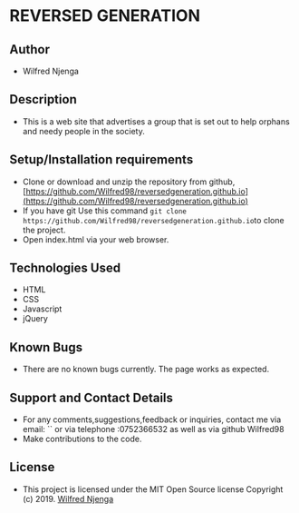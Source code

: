 # REVERSED GENERATION

## Author
- Wilfred Njenga

## Description
- This is a web site that advertises a group that is set out to help orphans and needy people in the society.


## Setup/Installation requirements

- Clone  or download and unzip the repository from github, [https://github.com/Wilfred98/reversedgeneration.github.io](https://github.com/Wilfred98/reversedgeneration.github.io)
- If you have git Use this command `git clone https://github.com/Wilfred98/reversedgeneration.github.io`to clone the project.
- Open index.html via your web browser.

<!-- ## Live Demo
To view the page click on the link below
* [https://lydiah2015.github.io/Pig-dice/](https://lydiah2015.github.io/Pig-dice/) -->

## Technologies Used
- HTML
- CSS
- Javascript
- jQuery

## Known Bugs
- There are no known bugs currently. The page works as expected.

## Support and Contact Details
- For any comments,suggestions,feedback or inquiries, contact me via email: `` or via telephone :0752366532 as well as via github Wilfred98
- Make contributions to the code.

## License
- This project is licensed under the MIT Open Source license Copyright (c) 2019. [Wilfred Njenga ](https://github.com/Wilfred98)


